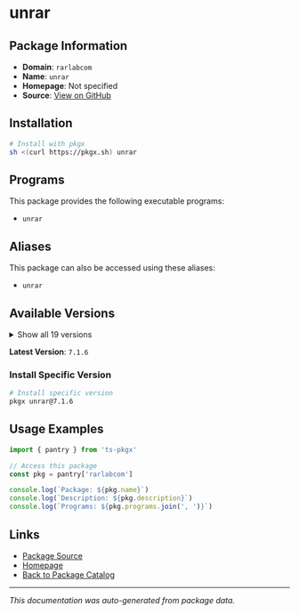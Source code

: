 # unrar

> 

## Package Information

- **Domain**: `rarlabcom`
- **Name**: `unrar`
- **Homepage**: Not specified
- **Source**: [View on GitHub](https://github.com/pkgxdev/pantry/tree/main/projects/rarlab.com/package.yml)

## Installation

```bash
# Install with pkgx
sh <(curl https://pkgx.sh) unrar
```

## Programs

This package provides the following executable programs:

- `unrar`

## Aliases

This package can also be accessed using these aliases:

- `unrar`

## Available Versions

<details>
<summary>Show all 19 versions</summary>

- `7.1.6`, `7.1.5`, `7.1.4`, `7.1.2`, `7.1.1`
- `7.0.9`, `7.0.8`, `7.0.7`, `7.0.6`, `7.0.5`
- `7.0.4`, `7.0.3`, `7.0.2`, `7.0.1`, `6.2.12`
- `6.2.11`, `6.2.10`, `6.2.9`, `6.2.8`

</details>

**Latest Version**: `7.1.6`

### Install Specific Version

```bash
# Install specific version
pkgx unrar@7.1.6
```

## Usage Examples

```typescript
import { pantry } from 'ts-pkgx'

// Access this package
const pkg = pantry['rarlabcom']

console.log(`Package: ${pkg.name}`)
console.log(`Description: ${pkg.description}`)
console.log(`Programs: ${pkg.programs.join(', ')}`)
```

## Links

- [Package Source](https://github.com/pkgxdev/pantry/tree/main/projects/rarlab.com/package.yml)
- [Homepage](#)
- [Back to Package Catalog](../package-catalog.md)

---

*This documentation was auto-generated from package data.*
